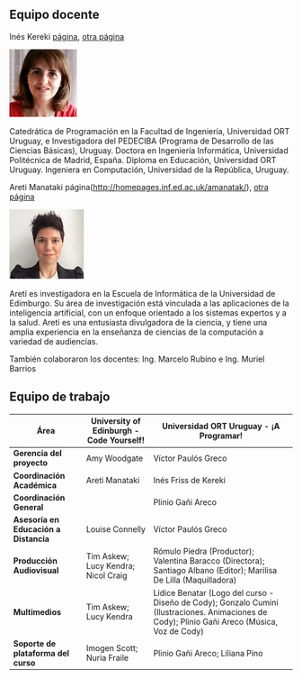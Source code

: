 ## Equipo docente
Inés Kereki [página](http://docentes.ort.edu.uy/perfil.jsp?docenteId=144), [otra página](https://www.coursera.org/instructor/ineskereki)

![Inés Kereki](./img/ines-kereki.jpg)

Catedrática de Programación en la Facultad de Ingeniería, Universidad ORT Uruguay, e Investigadora del PEDECIBA (Programa de Desarrollo de las Ciencias Básicas), Uruguay. Doctora en Ingeniería Informática, Universidad Politécnica de Madrid, España. Diploma en Educación, Universidad ORT Uruguay. Ingeniera en Computación, Universidad de la República, Uruguay.

Areti Manataki página(http://homepages.inf.ed.ac.uk/amanatak/), [otra página](https://www.coursera.org/instructor/aretimanataki)

![Areti Manataki](./img/areti-manataki.jpg)

Aretí es investigadora en la Escuela de Informática de la Universidad de Edimburgo. Su área de investigación está vinculada a las aplicaciones de la inteligencia artificial, con un enfoque orientado a los sistemas expertos y a la salud. Aretí es una entusiasta divulgadora de la ciencia, y tiene una amplia experiencia en la enseñanza de ciencias de la computación a variedad de audiencias.

También colaboraron los docentes:
Ing. Marcelo Rubino e Ing. Muriel Barrios

## Equipo de trabajo

| Área        | University of Edinburgh - Code Yourself! | Universidad ORT Uruguay - ¡A Programar! |
| ----------- | ----------- | ----------- |
| **Gerencia del proyecto** | Amy Woodgate | Víctor Paulós Greco |
| **Coordinación Académica** | Areti Manataki        | Inés Friss de Kereki |
| **Coordinación General**   |          | Plinio Gañi Areco |
| **Asesoría en Educación a Distancia** | Louise Connelly   | Víctor Paulós Greco |
| **Producción Audiovisual** | Tim Askew; Lucy Kendra; Nicol Craig | Rómulo Piedra (Productor); Valentina Baracco (Directora); Santiago Albano (Editor); Marilisa De Lilla (Maquilladora) |
| **Multimedios** | Tim Askew; Lucy Kendra | Lídice Benatar (Logo del curso - Diseño de Cody); Gonzalo Cumini (Ilustraciones. Animaciones de Cody); Plinio Gañi Areco (Música, Voz de Cody) |
| **Soporte de plataforma del curso** | Imogen Scott; Nuria Fraile | Plinio Gañi Areco; Liliana Pino |